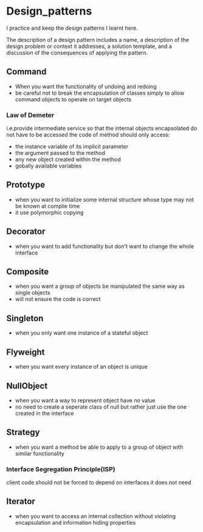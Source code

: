# Design_patterns
I practice and keep the design patterns I learnt here.

The description of a design pattern includes a name, a description of the design problem or context it addresses, a solution template, and a discussion of the consequences of applying the pattern.


## Command
- When you want the functionality of undoing and redoing
- be careful not to break the encapsulation of classes simply to allow command objects to operate on target objects
### Law of Demeter
i.e.provide intermediate service so that the internal objects encapsolated do not have to be accessed
the code of method should only access:
- the instance variable of its implicit parameter
- the argument passed to the method
- any new object created within the method
- gobally available variables

## Prototype
- when you want to initialize some internal structure whose type may not be known at complie time
- it use polymorphic copying

## Decorator
- when you want to add functionality but don't want to change the whole interface

## Composite
- when you want a group of objects be manipulated the same way as single objects
- will not ensure the code is correct

## Singleton
- when you only want one instance of a stateful object

## Flyweight
- when you want every instance of an object is unique

## NullObject
- when you want a way to represent object have no value
- no need to create a seperate class of null but rather just use the one created in the interface

## Strategy
- when you want a method be able to apply to a group of object with similar functionality
### Interface Segregation Principle(ISP)
client code should not be forced to depend on interfaces it does not need

## Iterator
- when you want to access an internal collection without violating encapsulation and information hiding properties
